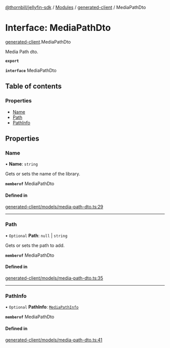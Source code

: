 [@thornbill/jellyfin-sdk](../README.md) / [Modules](../modules.md) / [generated-client](../modules/generated_client.md) / MediaPathDto

# Interface: MediaPathDto

[generated-client](../modules/generated_client.md).MediaPathDto

Media Path dto.

**`export`**

**`interface`** MediaPathDto

## Table of contents

### Properties

- [Name](generated_client.MediaPathDto.md#name)
- [Path](generated_client.MediaPathDto.md#path)
- [PathInfo](generated_client.MediaPathDto.md#pathinfo)

## Properties

### Name

• **Name**: `string`

Gets or sets the name of the library.

**`memberof`** MediaPathDto

#### Defined in

[generated-client/models/media-path-dto.ts:29](https://github.com/thornbill/jellyfin-sdk-typescript/blob/1142a3e/src/generated-client/models/media-path-dto.ts#L29)

___

### Path

• `Optional` **Path**: ``null`` \| `string`

Gets or sets the path to add.

**`memberof`** MediaPathDto

#### Defined in

[generated-client/models/media-path-dto.ts:35](https://github.com/thornbill/jellyfin-sdk-typescript/blob/1142a3e/src/generated-client/models/media-path-dto.ts#L35)

___

### PathInfo

• `Optional` **PathInfo**: [`MediaPathInfo`](generated_client.MediaPathInfo.md)

**`memberof`** MediaPathDto

#### Defined in

[generated-client/models/media-path-dto.ts:41](https://github.com/thornbill/jellyfin-sdk-typescript/blob/1142a3e/src/generated-client/models/media-path-dto.ts#L41)
